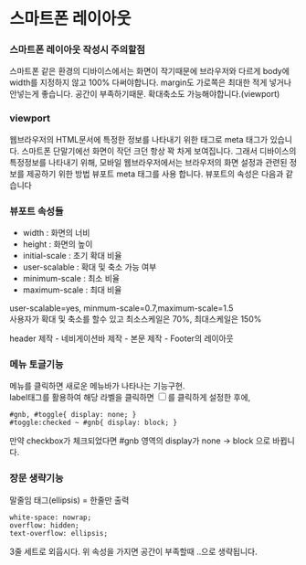  # 스마트폰 레이아웃

 ### 스마트폰 레이아웃 작성시 주의할점 
스마트폰 같은 환경의 디바이스에서는 화면이 작기때문에 브라우저와 다르게 body에 width를 지정하지 않고 100% 다써야합니다. margin도 가로쪽은 최대한 적게 넣거나 안넣는게 좋습니다. 공간이 부족하기때문.
확대축소도 가능해야합니다.(viewport)

 ### viewport 
웹브라우저의 HTML문서에 특정한 정보를 나타내기 위한 태그로 meta 태그가 있습니다. 스마트폰 단말기에선 화면이 작던 크던 항상 꽉 차게 보여집니다. 그래서 디바이스의 특정정보를 나타내기 위해, 모바일 웹브라우저에서는 브라우저의 화면 설정과 관련된 정보를 제공하기 위한 방법 뷰포트 meta 태그를 사용 합니다. 뷰포트의 속성은 다음과 같습니다

 ### 뷰포트 속성들
 - width : 화면의 너비
 - height : 화면의 높이
 - initial-scale : 초기 확대 비율
 - user-scalable : 확대 및 축소 가능 여부
 - minimum-scale : 최소 비율
 - maximum-scale : 최대 비율
  
user-scalable=yes, minmum-scale=0.7,maximum-scale=1.5  
사용자가 확대 및 축소를 할수 있고 최소스케일은 70%, 최대스케일은 150%  
  
header 제작 - 네비게이션바 제작 - 본문 제작 - Footer의 레이아웃

 ### 메뉴 토글기능 
메뉴를 클릭하면 새로운 메뉴바가 나타나는 기능구현.  
label태그를 활용하여 해당 라벨을 클릭하면 <input type="checkbox" id="toggle">를 클릭하게 설정한 후에, 
```
#gnb, #toggle{ display: none; }
#toggle:checked ~ #gnb{ display: block; }
```
만약 checkbox가 체크되었다면 #gnb 영역의 display가  none -> block 으로 바뀝니다.


 ### 장문 생략기능 
말줄임 태그(ellipsis) = 한줄만 출력  
```
white-space: nowrap;
overflow: hidden;
text-overflow: ellipsis;
```
3줄 세트로 외웁시다. 위 속성을 가지면 공간이 부족할때 ..으로 생략됩니다.








